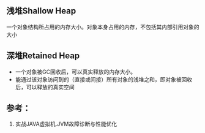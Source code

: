 
## 浅堆Shallow Heap

一个对象结构所占用的内存大小。对象本身占用的内存，不包括其内部引用对象的大小


## 深堆Retained Heap

* 一个对象被GC回收后，可以真实释放的内存大小。
* 能通过该对象访问到的（直接或间接）所有对象的浅堆之和，即对象被回收后，可以释放的真实空间

## 参考：

1. 实战JAVA虚拟机.JVM故障诊断与性能优化
